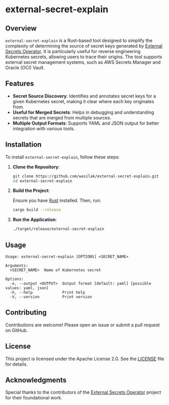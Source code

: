 # external-secret-explain

## Overview

`external-secret-explain` is a Rust-based tool designed to simplify the complexity of determining the source of secret keys generated by [External Secrets Operator](https://external-secrets.io/latest/). It is particularly useful for reverse engineering Kubernetes secrets, allowing users to trace their origins. The tool supports external secret management systems, such as AWS Secrets Manager and Oracle (OCI) Vault.

## Features

- **Secret Source Discovery**: Identifies and annotates secret keys for a given Kubernetes secret, making it clear where each key originates from.
- **Useful for Merged Secrets**: Helps in debugging and understanding secrets that are merged from multiple sources.
- **Multiple Output Formats**: Supports YAML and JSON output for better integration with various tools.

## Installation

To install `external-secret-explain`, follow these steps:

1. **Clone the Repository**:

   ```bash
   git clone https://github.com/wasilak/external-secret-explain.git
   cd external-secret-explain
   ```

2. **Build the Project**:

   Ensure you have [Rust](https://www.rust-lang.org/) installed. Then, run:

   ```bash
   cargo build --release
   ```

3. **Run the Application**:

   ```bash
   ./target/release/external-secret-explain
   ```

## Usage

```shell
Usage: external-secret-explain [OPTIONS] <SECRET_NAME>

Arguments:
  <SECRET_NAME>  Name of Kubernetes secret

Options:
  -o, --output <OUTPUT>  Output format [default: yaml] [possible values: yaml, json]
  -h, --help             Print help
  -V, --version          Print version
```

## Contributing

Contributions are welcome! Please open an issue or submit a pull request on GitHub.

## License

This project is licensed under the Apache License 2.0. See the [LICENSE](LICENSE) file for details.

## Acknowledgments

Special thanks to the contributors of the [External Secrets Operator](https://github.com/external-secrets/external-secrets) project for their foundational work.

